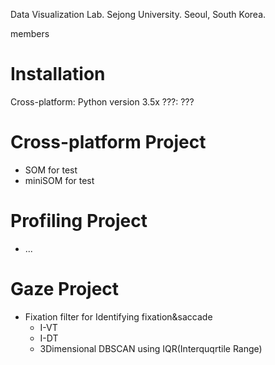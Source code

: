 Data Visualization Lab.
Sejong University.
Seoul, South Korea.

members


# Installation
Cross-platform: Python version 3.5x
???: ???

# Cross-platform Project
- SOM for test
- miniSOM for test

# Profiling Project
- ...

# Gaze Project
- Fixation filter for Identifying fixation&saccade
  - I-VT
  - I-DT
  - 3Dimensional DBSCAN using IQR(Interquqrtile Range)
